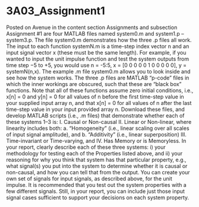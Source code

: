 # 3A03_Assignment1

Posted on Avenue in the content section Assignments and subsection Assignment #1 are four MATLAB
files named system0.m and system1.p – system3.p.
The file system0.m demonstrates how the three .p files all work. The input to each function
systemN.m is a time-step index vector n and an input signal vector x (these must be the same length).
For example, if you wanted to input the unit impulse function and test the system outputs from time step
−5 to +5, you would use n = -5:5, x = [0 0 0 0 0 1 0 0 0 0 0], y = systemN(n,x).
The example .m file system0.m allows you to look inside and see how the system works. The three .p files
are MATLAB “p-code” files in which the inner workings are obscured, such that these are “black box”
functions. Note that all of these functions assume zero initial conditions, i.e., x[n] = 0 and y[n] = 0 for all
values of n before the first time-step value in your supplied input array n, and that x[n] = 0 for all values
of n after the last time-step value in your input provided array n.
Download these files, and develop MATLAB scripts (i.e., .m files) that demonstrate whether each of
these systems 1–3 is:
  I. Causal or Non-causal
  II. Linear or Non-linear, where linearity includes both:
    a. “Homogeneity” (i.e., linear scaling over all scales of input signal amplitude), and
    b. “Additivity” (i.e., linear superposition)
  III. Time-invariant or Time-varying, and
  IV. Has Memory or is Memoryless.
In your report, clearly describe each of these three systems: i) your methodology for testing each of the
Properties listed above, and ii) your reasoning for why you think that system has that particular property,
e.g., what signal(s) you put into the system to determine whether it is causal or non-causal, and how you
can tell that from the output. You can create your own set of signals for input signals, as described above,
for the unit impulse. It is recommended that you test out the system properties with a few different
signals. Still, in your report, you can include just those input signal cases sufficient to support your
decisions on each system property.
